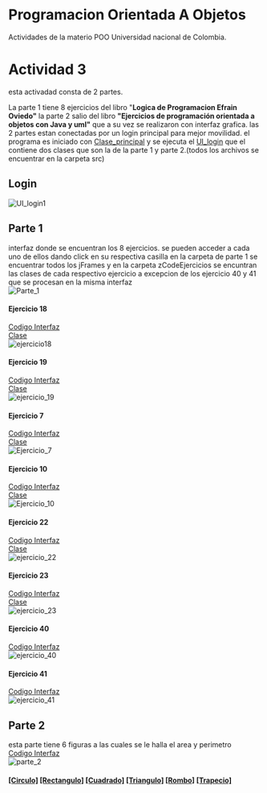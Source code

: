 # Programacion Orientada A Objetos
Actividades de la materio POO Universidad nacional de Colombia.

# Actividad 3
esta activadad consta de 2 partes.

La parte 1 tiene 8 ejercicios del libro "**Logica de Programacion Efrain Oviedo"** la parte 2 salio del libro **"Ejercicios de programación orientada a objetos con Java y uml"** que a su vez se realizaron con interfaz grafica. las 2 partes estan conectadas por un login principal para mejor movilidad.
el programa es iniciado con [Clase_principal](http://https://github.com/Cristian-MarinUn/ProgramacionOrientadaAObjetos/blob/main/src/login/loginClass.java "Clase_principal") y se ejecuta el  [UI_login](http://https://github.com/Cristian-MarinUn/ProgramacionOrientadaAObjetos/blob/main/src/login/UI_login.java "UI_login") que el contiene dos clases que son la de la parte 1 y parte 2.(todos los archivos se encuentrar en la carpeta src)<br>

## Login
![UI_login1](https://github.com/Cristian-MarinUn/ProgramacionOrientadaAObjetos/blob/main/img_interfaz/UI_login.png "UI_login1")

## Parte 1
interfaz donde se encuentran los 8 ejercicios. se pueden acceder a cada uno de ellos dando click en su respectiva casilla en la carpeta de parte 1 se encuentrar todos los jFrames y en la carpeta zCodeEjercicios se encuntran las clases de cada respectivo ejercicio a excepcion de los ejercicio 40 y 41 que se procesan en la misma interfaz<br>
![Parte_1](https://github.com/Cristian-MarinUn/ProgramacionOrientadaAObjetos/blob/main/img_interfaz/part_1.png "Parte_1")
#### Ejercicio 18<br>
[Codigo Interfaz](https://github.com/Cristian-MarinUn/ProgramacionOrientadaAObjetos/blob/main/src/Parte1/ejercicio18.java "Codigo Ejercicio 18")<br>
[Clase ](https://github.com/Cristian-MarinUn/ProgramacionOrientadaAObjetos/blob/main/src/zCodeEjercicios/exercise18.java "Clase ")<br>
![ejercicio18](https://github.com/Cristian-MarinUn/ProgramacionOrientadaAObjetos/blob/main/img_interfaz/Ejercicio_18.png "ejercicio18")

#### Ejercicio 19<br>
[Codigo Interfaz ](https://github.com/Cristian-MarinUn/ProgramacionOrientadaAObjetos/blob/main/src/Parte1/ejercicio19.java "ejercicio19")<br>
[Clase ](https://github.com/Cristian-MarinUn/ProgramacionOrientadaAObjetos/blob/main/src/zCodeEjercicios/exercise19.java "Clase ")<br>
![ejercicio_19](https://github.com/Cristian-MarinUn/ProgramacionOrientadaAObjetos/blob/main/img_interfaz/Ejercicio_19.png "ejercicio_19")

#### Ejercicio 7<br>
[Codigo Interfaz](https://github.com/Cristian-MarinUn/ProgramacionOrientadaAObjetos/blob/main/src/Parte1/ejercicio7.java "Codigo Ejercicio 7")<br>
[Clase ](https://github.com/Cristian-MarinUn/ProgramacionOrientadaAObjetos/blob/main/src/zCodeEjercicios/exercise7.java "Clase ")<br>
![Ejercicio_7](https://github.com/Cristian-MarinUn/ProgramacionOrientadaAObjetos/blob/main/img_interfaz/Ejercicio_7.png "Ejercicio_7")

#### Ejercicio 10<br>
[Codigo Interfaz](https://github.com/Cristian-MarinUn/ProgramacionOrientadaAObjetos/blob/main/src/Parte1/ejercicio10.java "Codigo Ejercicio 10")<br>
[Clase ](https://github.com/Cristian-MarinUn/ProgramacionOrientadaAObjetos/blob/main/src/zCodeEjercicios/exercise10.java "Clase ")<br>
![Ejercicio_10](https://github.com/Cristian-MarinUn/ProgramacionOrientadaAObjetos/blob/main/img_interfaz/Ejercicio_10.png "Ejercicio_10")

#### Ejercicio 22<br>
[Codigo Interfaz](https://github.com/Cristian-MarinUn/ProgramacionOrientadaAObjetos/blob/main/src/Parte1/ejercicio22.java "Codigo Ejercicio 22")<br>
[Clase ](https://github.com/Cristian-MarinUn/ProgramacionOrientadaAObjetos/blob/main/src/zCodeEjercicios/exercise22.java "Clase ")<br>
![ejercicio_22](https://github.com/Cristian-MarinUn/ProgramacionOrientadaAObjetos/blob/main/img_interfaz/Ejercicio_22.png "ejercicio_22")

#### Ejercicio 23<br>
[Codigo Interfaz](https://github.com/Cristian-MarinUn/ProgramacionOrientadaAObjetos/blob/main/src/Parte1/ejercicio23.java "Codigo Ejercicio 23")<br>
[Clase ](https://github.com/Cristian-MarinUn/ProgramacionOrientadaAObjetos/blob/main/src/zCodeEjercicios/exercise23.java "Clase ")<br>
![ejercicio_23](https://github.com/Cristian-MarinUn/ProgramacionOrientadaAObjetos/blob/main/img_interfaz/Ejercicio_23.png "ejercicio_23")

#### Ejercicio 40<br>
[Codigo Interfaz](https://github.com/Cristian-MarinUn/ProgramacionOrientadaAObjetos/blob/main/src/Parte1/ejercicio40.java "Codigo Ejercicio 40")<br>
![ejercicio_40](https://github.com/Cristian-MarinUn/ProgramacionOrientadaAObjetos/blob/main/img_interfaz/Ejercicio_40.png "ejercicio_40")

#### Ejercicio 41<br>
[Codigo Interfaz](https://github.com/Cristian-MarinUn/ProgramacionOrientadaAObjetos/blob/main/src/Parte1/ejercicio41.java "Codigo Ejercicio 41")<br>
![ejercicio_41](https://github.com/Cristian-MarinUn/ProgramacionOrientadaAObjetos/blob/main/img_interfaz/Ejercicio_41.png "ejercicio_41")

## Parte 2
esta parte tiene 6 figuras a las cuales se le halla el area y perimetro <br>
[Codigo Interfaz](https://github.com/Cristian-MarinUn/ProgramacionOrientadaAObjetos/blob/main/src/parte2/figurasGeometricas.java "Codigo parte 2")<br>
![parte_2](https://github.com/Cristian-MarinUn/ProgramacionOrientadaAObjetos/blob/main/img_interfaz/Parte_2.png "parte_2")

#### [[Circulo]](https://github.com/Cristian-MarinUn/ProgramacionOrientadaAObjetos/blob/main/src/zCodeEjerciciosPart2/C%C3%ADrculo.java "Circulo") [[Rectangulo]](https://github.com/Cristian-MarinUn/ProgramacionOrientadaAObjetos/blob/main/src/zCodeEjerciciosPart2/Rect%C3%A1ngulo.java "Rectangulo") [[Cuadrado]](https://github.com/Cristian-MarinUn/ProgramacionOrientadaAObjetos/blob/main/src/zCodeEjerciciosPart2/Cuadrado.java "Cuadrado") [[Triangulo]](https://github.com/Cristian-MarinUn/ProgramacionOrientadaAObjetos/blob/main/src/zCodeEjerciciosPart2/Tri%C3%A1nguloRect%C3%A1ngulo.java "Triangulo") [[Rombo]](https://github.com/Cristian-MarinUn/ProgramacionOrientadaAObjetos/blob/main/src/zCodeEjerciciosPart2/Rombo.java "Rombo") [[Trapecio]](https://github.com/Cristian-MarinUn/ProgramacionOrientadaAObjetos/blob/main/src/zCodeEjerciciosPart2/Trapecio.java "Trapecio")

